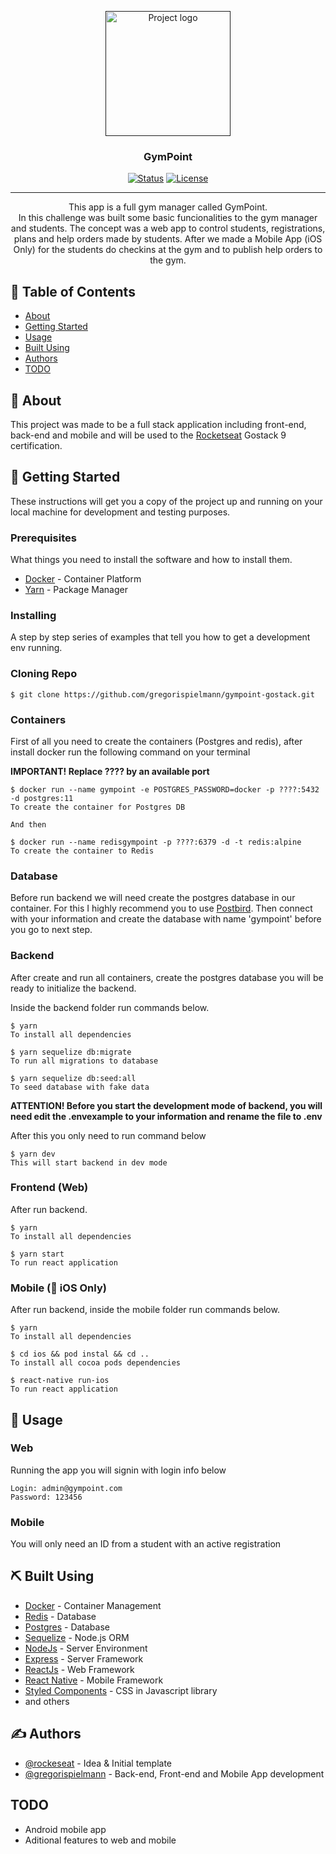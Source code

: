 <p align="center">
  <a href="" rel="noopener">
 <img width=200px src="https://github.com/Rocketseat/bootcamp-gostack-desafio-02/raw/master/.github/logo.png" alt="Project logo"></a>
</p>

<h3 align="center">GymPoint</h3>

<div align="center">

[![Status](https://img.shields.io/badge/status-active-success.svg)]()
[![License](https://img.shields.io/badge/license-MIT-blue.svg)](/LICENSE)

</div>

---

<p align="center"> This app is a full gym manager called GymPoint.
<br>
In this challenge was built some basic funcionalities to the gym manager and students.  The concept was a web app to control students, registrations, plans and help orders made by students. After we made a Mobile App (iOS Only) for the students do checkins at the gym and to publish help orders to the gym. 
    <br> 
</p>

## 📝 Table of Contents

- [About](#about)
- [Getting Started](#getting_started)
- [Usage](#usage)
- [Built Using](#built_using)
- [Authors](#authors)
- [TODO](#todo)

## 🧐 About <a name = "about"></a>

This project was made to be a full stack application including front-end, back-end and mobile and will be used to the [Rocketseat](https://github.com/rocketseat) Gostack 9 certification.

## 🏁 Getting Started <a name = "getting_started"></a>

These instructions will get you a copy of the project up and running on your local machine for development and testing purposes.

### Prerequisites

What things you need to install the software and how to install them.

- [Docker](https://www.docker.com/) - Container Platform
- [Yarn](https://yarnpkg.com/lang/en/) - Package Manager

### Installing

A step by step series of examples that tell you how to get a development env running.

### Cloning Repo

```
$ git clone https://github.com/gregorispielmann/gympoint-gostack.git
```

### Containers

First of all you need to create the containers (Postgres and redis), after install docker run the following command on your terminal

**IMPORTANT! Replace ???? by an available port**

```
$ docker run --name gympoint -e POSTGRES_PASSWORD=docker -p ????:5432 -d postgres:11
To create the container for Postgres DB

And then

$ docker run --name redisgympoint -p ????:6379 -d -t redis:alpine
To create the container to Redis

```

### Database

Before run backend we will need create the postgres database in our container. For this I highly recommend you to use [Postbird](https://github.com/Paxa/postbird). Then connect with your information and create the database with name 'gympoint' before you go to next step.

### Backend

After create and run all containers, create the postgres database you will be ready to initialize the backend.

Inside the backend folder run commands below.

```
$ yarn
To install all dependencies

$ yarn sequelize db:migrate
To run all migrations to database

$ yarn sequelize db:seed:all
To seed database with fake data
```

**ATTENTION! Before you start the development mode of backend, you will need edit the .envexample to your information and rename the file to .env**

After this you only need to run command below

```
$ yarn dev
This will start backend in dev mode
```

### Frontend (Web)

After run backend.

```
$ yarn
To install all dependencies

$ yarn start
To run react application
```

### Mobile (:apple: iOS Only)

After run backend, inside the mobile folder run commands below.

```
$ yarn
To install all dependencies

$ cd ios && pod instal && cd ..
To install all cocoa pods dependencies

$ react-native run-ios
To run react application
```

## 🎈 Usage <a name="usage"></a>

### Web

Running the app you will signin with login info below

```
Login: admin@gympoint.com
Password: 123456
```

### Mobile

You will only need an ID from a student with an active registration

## ⛏️ Built Using <a name = "built_using"></a>

- [Docker](https://www.docker.com/) - Container Management
- [Redis](https://redis.io/) - Database
- [Postgres](https://www.postgressql.org/) - Database
- [Sequelize](https://sequelize.org/) - Node.js ORM
- [NodeJs](https://nodejs.org/en/) - Server Environment
- [Express](https://expressjs.com/) - Server Framework
- [ReactJs](https://reactjs.org/) - Web Framework
- [React Native](https://react-native.org/) - Mobile Framework
- [Styled Components](https://www.styled-components.com/) - CSS in Javascript library
- and others

## ✍️ Authors <a name = "authors"></a>

- [@rockeseat](https://rocketseat.com.br/bootcamp) - Idea & Initial template
- [@gregorispielmann](https://github.com/gregorispielmann) - Back-end, Front-end and Mobile App development

## TODO <a name="todo"></a>

- Android mobile app
- Aditional features to web and mobile

